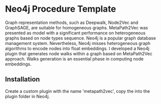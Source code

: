 # Neo4j Procedure Template

Graph representation methods, such as Deepwalk, Node2Vec and GraphSAGE, are suitable for homogeneous graphs. MetaPath2Vec was presented as model with a significant performance on heterogeneous graphs based on node types sequence. Neo4j is a popular graph database management system. Nevertheless, Neo4j misses heterogeneous graph algorithms to encode nodes into float embeddings. I developed a Neo4j plugin that generates node walks within a graph based on MetaPath2Vec approach. Walks generation is an essential phase in computing node embeddings.

## Installation
Create a custom plugin with the name 'metapath2vec', copy the into the plugin folder in Neo4j.
